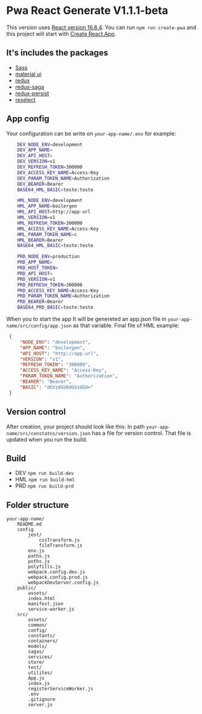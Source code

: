 
# Pwa React Generate V1.1.1-beta 

This version uses [React version 16.8.4](https://reactjs.org/versions). 
You can run `npm run create-pwa` and this project will start with [Create React App](https://github.com/facebookincubator/create-react-app). 

## It's includes the packages

 - [Sass](https://sass-lang.com/)
 - [material ui](https://v1-3-0.material-ui.com/) 
 - [redux](https://redux.js.org/)
 - [redux-saga](https://redux-saga.js.org/)
 - [redux-persist](https://github.com/rt2zz/redux-persist)
 - [reselect](https://github.com/reduxjs/reselect)

## App config

Your configuration can be write on `your-app-name/.env` for example:

```sh
    DEV_NODE_ENV=development
    DEV_APP_NAME=
    DEV_API_HOST=
    DEV_VERSION=v1
    DEV_REFRESH_TOKEN=300000
    DEV_ACCESS_KEY_NAME=Access-Key
    DEV_PARAM_TOKEN_NAME=Authorization
    DEV_BEARER=Bearer
    BASE64_HML_BASIC=teste:teste

    HML_NODE_ENV=development
    HML_APP_NAME=boilergen
    HML_API_HOST=http://app-url
    HML_VERSION=v1
    HML_REFRESH_TOKEN=300000
    HML_ACCESS_KEY_NAME=Access-Key
    HML_PARAM_TOKEN_NAME=c
    HML_BEARER=Bearer
    BASE64_HML_BASIC=teste:teste

    PRD_NODE_ENV=production
    PRD_APP_NAME=
    PRD_HOST_TOKEN=
    PRD_API_HOST=
    PRD_VERSION=v1
    PRD_REFRESH_TOKEN=300000
    PRD_ACCESS_KEY_NAME=Access-Key
    PRD_PARAM_TOKEN_NAME=Authorization
    PRD_BEARER=Bearer
    BASE64_PRD_BASIC=teste:teste
```
When you to start the app It will be genereted an app.json file in `your-app-name/src/config/app.json` as that variable. 
Final file of HML example:

```json
 {
     "NODE_ENV": "development",
     "APP_NAME": "boilergen",
     "API_HOST": "http://app-url",
     "VERSION": "v1",
     "REFRESH_TOKEN": "300000",
     "ACCESS_KEY_NAME": "Access-Key",
     "PARAM_TOKEN_NAME": "Authorization",
     "BEARER": "Bearer",
     "BASIC": "dGVzdGU6dGVzdGU="
 }
```


## Version control

After creation, your project should look like this:
In path `your-app-name/src/constatns/version.json` has a file for version control. That file is updated when you run the build.

## Build

- DEV `npm run build-dev`
- HML `npm run build-hml`
- PRD `npm run build-prd`

## Folder structure


```
your-app-name/
    README.md
    config
        jest/
            cssTransform.js
            fileTransform.js
        env.js
        paths.js
        poths.js
        polyfills.js
        webpack.config.dev.js
        webpack.config.prod.js
        webpackDevServer.config.js
    public/
        assets/
        index.html
        manifest.json
        service-worker.js
    src/
        assets/
        common/
        config/
        constants/
        containers/
        models/
        sagas/
        services/
        store/
        test/
        utilites/
        App.js
        index.js
        registerServiceWorker.js
        .env
        .gitignore
        server.js
```
